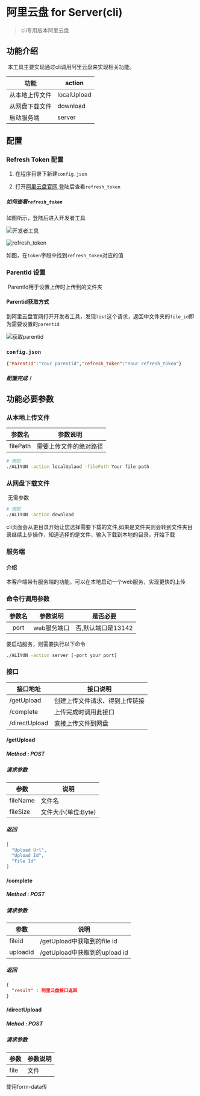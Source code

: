 # 阿里云盘 for Server(cli)

> cli专用版本阿里云盘

## 功能介绍

​	本工具主要实现通过cli调用阿里云盘来实现相关功能。

| 功能           | action      |
| -------------- | ----------- |
| 从本地上传文件 | localUpload |
| 从网盘下载文件 | download    |
| 启动服务端     | server      |



## 配置

### Refresh Token 配置

1. 在程序目录下新建`config.json`

2. 打开[阿里云盘官网](https://www.aliyundrive.com/),登陆后查看`refresh_token`

##### 如何查看`refresh_token`

如图所示，登陆后进入开发者工具

![开发者工具](https://tva1.sinaimg.cn/large/008i3skNgy1gtvhc4h6doj62ku0rewl502.jpg)

   ![refresh_token](https://tva1.sinaimg.cn/large/008i3skNgy1gtvhedjlwsj61yw0320tm02.jpg)

如图，在`token`字段中找到`refresh_token`对应的值



### ParentId 设置

​	ParentId用于设置上传时上传到的文件夹

#### Parentid获取方式

到阿里云盘官网打开开发者工具，发现`list`这个请求，返回中文件夹的`file_id`即为需要设置的`parentid`

![获取parentid](https://tva1.sinaimg.cn/large/008i3skNgy1gtvhj7yu5hj62ju0rwn3u02.jpg)

### `config.json`

```json
{"ParentId":"Your parentid","refresh_token":"Your refresh_token"}
```

##### 配置完成！

## 功能必要参数

### 从本地上传文件

| 参数名   | 参数说明               |
| -------- | ---------------------- |
| filePath | 需要上传文件的绝对路径 |

```bash
# 例如
./ALIYUN -action localUplaod -filePath Your file path
```



### 从网盘下载文件

​	无需参数

```bash
# 例如
./ALIYUN -action download
```

​	cli页面会从更目录开始让您选择需要下载的文件,如果是文件夹则会转到文件夹目录继续上步操作，知道选择的是文件，输入下载到本地的目录，开始下载

### 服务端

#### 介绍

​	本客户端带有服务端的功能，可以在本地启动一个web服务，实现更快的上传

### 命令行调用参数

| 参数名 | 参数说明    | 是否必要           |
| :----: | ----------- | ------------------ |
|  port  | web服务端口 | 否,默认端口是13142 |

要启动服务，则需要执行以下命令

```bash
./ALIYUN -action server [-port your port]
```

### 接口

| 接口地址      | 接口说明                       |
| ------------- | ------------------------------ |
| /getUpload    | 创建上传文件请求、得到上传链接 |
| /complete     | 上传完成时调用此接口           |
| /directUpload | 直接上传文件到网盘             |

#### /getUpload

##### Method : POST

##### 请求参数

| 参数     | 说明                |
| -------- | ------------------- |
| fileName | 文件名              |
| fileSize | 文件大小(单位:Byte) |

##### 返回

```json
[
  "Upload Url",
  "Upload Id",
  "File Id"
]
```

#### /complete

##### Method : POST

##### 请求参数

| 参数     | 说明                          |
| -------- | ----------------------------- |
| fileid   | /getUpload中获取到的file id   |
| uploadid | /getUpload中获取到的upload id |

##### 返回

```json
{
  "result" : 阿里云盘接口返回
}
```

#### /directUpload

##### Mehod : POST

#####  请求参数

| 参数 | 参数说明 |
| ---- | -------- |
| file | 文件     |

使用form-data传

